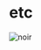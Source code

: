# etc

![noir](https://user-images.githubusercontent.com/3255810/190263629-a0612ab8-6c33-46dd-8077-f8078594e052.png)